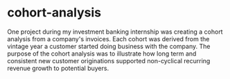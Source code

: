# cohort-analysis

One project during my investment banking internship was creating a cohort analysis from a company's invoices. Each cohort was derived from the vintage year a customer started doing business with the company. The purpose of the cohort analysis was to illustrate how long term and consistent new customer originations supported non-cyclical recurring revenue growth to potential buyers. 
